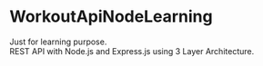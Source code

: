 # WorkoutApiNodeLearning

Just for learning purpose. <br />
REST API with Node.js and Express.js using 3 Layer Architecture. 
